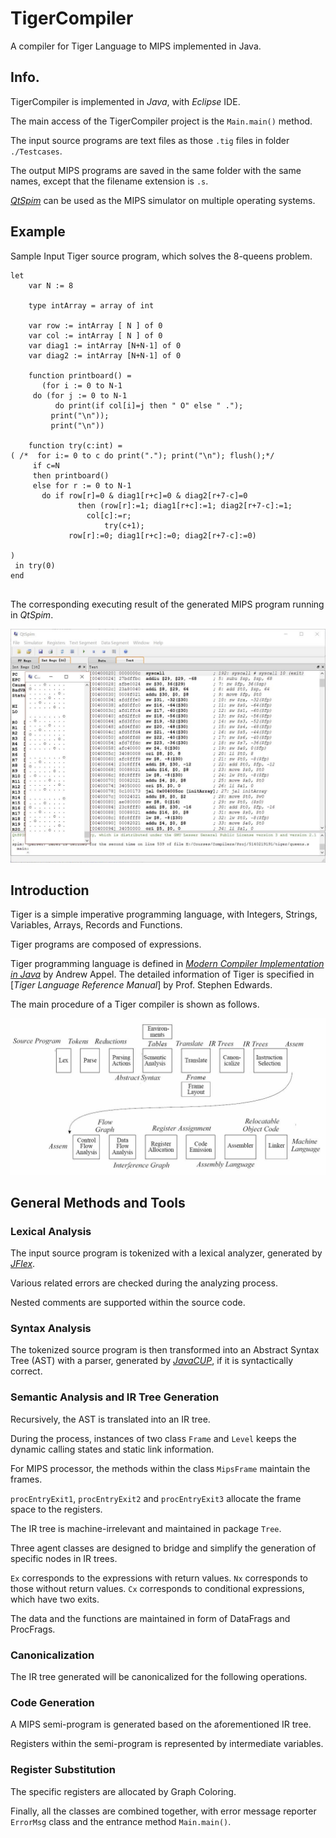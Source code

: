 # TigerCompiler
A compiler for Tiger Language to MIPS implemented in Java.



## Info.
TigerCompiler is implemented in *Java*, with *Eclipse* IDE.

The main access of the TigerCompiler project is the ``Main.main()`` method.

The input source programs are text files as those ``.tig`` files in folder ``./Testcases``.

The output MIPS programs are saved in the same folder with the same names, except that the filename extension is ``.s``.

[*QtSpim*](http://spimsimulator.sourceforge.net/ "Official Site for QtSpim") can be used as the MIPS simulator on multiple operating systems.


## Example
Sample Input Tiger source program, which solves the 8-queens problem.
```ML
let
    var N := 8

    type intArray = array of int

    var row := intArray [ N ] of 0
    var col := intArray [ N ] of 0
    var diag1 := intArray [N+N-1] of 0
    var diag2 := intArray [N+N-1] of 0

    function printboard() =
       (for i := 0 to N-1
	 do (for j := 0 to N-1 
	      do print(if col[i]=j then " O" else " .");
	     print("\n"));
         print("\n"))

    function try(c:int) = 
( /*  for i:= 0 to c do print("."); print("\n"); flush();*/
     if c=N
     then printboard()
     else for r := 0 to N-1
	   do if row[r]=0 & diag1[r+c]=0 & diag2[r+7-c]=0
	           then (row[r]:=1; diag1[r+c]:=1; diag2[r+7-c]:=1;
		         col[c]:=r;
	                 try(c+1);
			 row[r]:=0; diag1[r+c]:=0; diag2[r+7-c]:=0)

)
 in try(0)
end
	
```

The corresponding executing result of the generated MIPS program running in *QtSpim*.

![Missing Image](https://github.com/WMBao/TigerCompiler/blob/master/image/2.jpg)


## Introduction

Tiger is a simple imperative programming language, with Integers, Strings, Variables, Arrays, Records and Functions.

Tiger programs are composed of expressions.

Tiger programming language is defined in [*Modern Compiler Implementation in Java*](https://www.cs.princeton.edu/~appel/modern/java/ "*Modern Compiler Implementation in Java*") by Andrew Appel. The detailed information of Tiger is specified in [*Tiger Language Reference Manual*] by Prof. Stephen Edwards. 

The main procedure of a Tiger compiler is shown as follows.

![Missing Image](https://github.com/WMBao/TigerCompiler/blob/master/image/1.jpg)


## General Methods and Tools

### Lexical Analysis

The input source program is tokenized with a lexical analyzer, generated by [*JFlex*](http://www.jflex.de/ "Official Site for JFlex"). 

Various related errors are checked during the analyzing process. 

Nested comments are supported within the source code.


### Syntax Analysis
The tokenized source program is then transformed into an Abstract Syntax Tree (AST) with a parser, generated by [*JavaCUP*](http://www2.cs.tum.edu/projects/cup/ "Official Site for JavaCUP"), if it is syntactically correct.


### Semantic Analysis and IR Tree Generation

Recursively, the AST is translated into an IR tree.

During the process, instances of two class ``Frame`` and ``Level`` keeps the dynamic calling states and static link information.

For MIPS processor, the methods within the class ``MipsFrame`` maintain the frames.

``procEntryExit1``, ``procEntryExit2`` and ``procEntryExit3`` allocate the frame space to the registers.

The IR tree is machine-irrelevant and maintained in package ``Tree``.

Three agent classes are designed to bridge and simplify the generation of specific nodes in IR trees.

``Ex`` corresponds to the expressions with return values.
``Nx`` corresponds to those without return values.
``Cx`` corresponds to conditional expressions, which have two exits.

The data and the functions are maintained in form of DataFrags and ProcFrags.

### Canonicalization

The IR tree generated will be canonicalized for the following operations.

### Code Generation

A MIPS semi-program is generated based on the aforementioned IR tree. 

Registers within the semi-program is represented by intermediate variables.

### Register Substitution

The specific registers are allocated by Graph Coloring.


Finally, all the classes are combined together, with error message reporter ``ErrorMsg`` class and the entrance method ``Main.main()``.